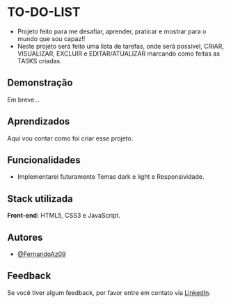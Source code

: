 
# TO-DO-LIST

- Projeto feito para me desafiar, aprender, praticar e mostrar para o mundo que sou capaz!!
- Neste projeto será feito uma lista de tarefas, onde será possível, CRIAR, VISUALIZAR, EXCLUIR e EDITAR/ATUALIZAR marcando como feitas as TASKS criadas.




## Demonstração

Em breve...


## Aprendizados

Aqui vou contar como foi criar esse projeto.


## Funcionalidades

- Implementarei futuramente Temas dark e light e  Responsividade.


## Stack utilizada

**Front-end:** HTML5, CSS3 e JavaScript.

## Autores

- [@FernandoAz09](https://www.github.com/FernandoAz09)


## Feedback

Se você tiver algum feedback, por favor entre em contato via [LinkedIn](https://www.linkedin.com/in/azevedo-fernando/).

